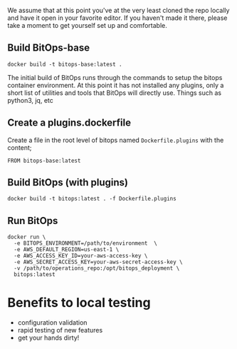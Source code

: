 We assume that at this point you've at the very least cloned the repo locally and have it open in your favorite editor. If you haven't made it there, please take a moment to get yourself set up and comfortable. 


## Build BitOps-base
`docker build -t bitops-base:latest .`

The initial build of BitOps runs through the commands to setup the bitops container environment. At this point it has not installed any plugins, only a short list of utilities and tools that BitOps will directly use. Things such as python3, jq, etc

## Create a plugins.dockerfile
Create a file in the root level of bitops named `Dockerfile.plugins` with the content; 

`FROM bitops-base:latest`


## Build BitOps (with plugins)
`docker build -t bitops:latest . -f Dockerfile.plugins`


## Run BitOps
```
docker run \
  -e BITOPS_ENVIRONMENT=/path/to/environment  \
  -e AWS_DEFAULT_REGION=us-east-1 \
  -e AWS_ACCESS_KEY_ID=your-aws-access-key \
  -e AWS_SECRET_ACCESS_KEY=your-aws-secret-access-key \
  -v /path/to/operations_repo:/opt/bitops_deployment \
  bitops:latest
```


# Benefits to local testing
- configuration validation
- rapid testing of new features
- get your hands dirty!
